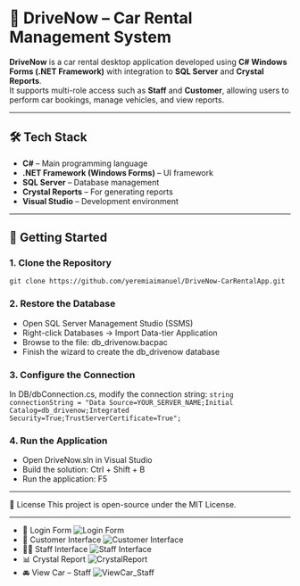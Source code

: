 # 🚗 DriveNow – Car Rental Management System

**DriveNow** is a car rental desktop application developed using **C# Windows Forms (.NET Framework)** with integration to **SQL Server** and **Crystal Reports**.  
It supports multi-role access such as **Staff** and **Customer**, allowing users to perform car bookings, manage vehicles, and view reports.

---

## 🛠️ Tech Stack

- **C#** – Main programming language  
- **.NET Framework (Windows Forms)** – UI framework  
- **SQL Server** – Database management  
- **Crystal Reports** – For generating reports  
- **Visual Studio** – Development environment  

---

## 🚀 Getting Started

### 1. Clone the Repository
`git clone https://github.com/yeremiaimanuel/DriveNow-CarRentalApp.git`
### 2. Restore the Database
- Open SQL Server Management Studio (SSMS)
- Right-click Databases → Import Data-tier Application
- Browse to the file: db_drivenow.bacpac
- Finish the wizard to create the db_drivenow database
### 3. Configure the Connection
In DB/dbConnection.cs, modify the connection string:
`string connectionString = "Data Source=YOUR_SERVER_NAME;Initial Catalog=db_drivenow;Integrated Security=True;TrustServerCertificate=True";`
### 4. Run the Application
- Open DriveNow.sln in Visual Studio
- Build the solution: Ctrl + Shift + B
- Run the application: F5
---
📄 License
This project is open-source under the MIT License.

---
- 🔐 Login Form
![Login Form](https://github.com/user-attachments/assets/80124b54-843b-4e21-96f4-1ea797383ed9)
- 👤 Customer Interface
![Customer Interface](https://github.com/user-attachments/assets/0301a310-6289-4eb2-af65-b3d61e37a50a)
- 🧑‍💼 Staff Interface
![Staff Interface](https://github.com/user-attachments/assets/5afdfae0-4e53-478f-a7fb-d4be643a1a7c)
- 📊 Crystal Report
![CrystalReport](https://github.com/user-attachments/assets/6c4540fb-4e85-4ed0-affd-0ca8d6785814)
- 🚘 View Car – Staff
![ViewCar_Staff](https://github.com/user-attachments/assets/8e988387-243d-426e-b794-2c75e8687762)
